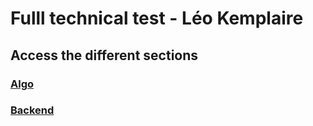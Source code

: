 # Fulll technical test - Léo Kemplaire

## Access the different sections

### [Algo](https://github.com/kemplail/fulll-test/tree/main/Algo)

### [Backend](https://github.com/kemplail/fulll-test/tree/main/Backend)
